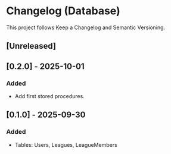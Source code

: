 # Changelog (Database)
This project follows Keep a Changelog and Semantic Versioning.

## [Unreleased]

## [0.2.0] - 2025-10-01
### Added
- Add first stored procedures.

## [0.1.0] - 2025-09-30
### Added
- Tables: Users, Leagues, LeagueMembers